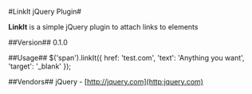 #LinkIt jQuery Plugin#

**LinkIt** is a simple jQuery plugin to attach links to elements

##Version##
0.1.0

##Usage##
    $('span').linkIt({
		href: 'test.com',
		'text': 'Anything you want',
		'target': '_blank'
	});

##Vendors##
jQuery - [http://jquery.com](http:jquery.com)